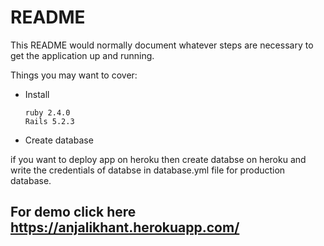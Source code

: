 # README

This README would normally document whatever steps are necessary to get the
application up and running.

Things you may want to cover:

* Install

      ruby 2.4.0
      Rails 5.2.3

* Create database 

if you want to deploy app on heroku then create databse on heroku and write the credentials of databse 
in database.yml file for production database.

## For demo click here https://anjalikhant.herokuapp.com/
